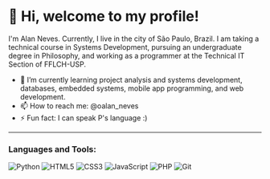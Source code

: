 # 👋 Hi, welcome to my profile!

I'm Alan Neves. Currently, I live in the city of São Paulo, Brazil. I am taking a technical course in Systems Development, pursuing an undergraduate degree in Philosophy, and working as a programmer at the Technical IT Section of FFLCH-USP.

- 🌱 I’m currently learning project analysis and systems development, databases, embedded systems, mobile app programming, and web development.
- 📫 How to reach me: @oalan_neves
- ⚡ Fun fact: I can speak P's language :)

---

### Languages and Tools:  
![Python](https://img.shields.io/badge/-Python-3776AB?style=flat-square&logo=python&logoColor=white)
![HTML5](https://img.shields.io/badge/-HTML5-E34F26?style=flat-square&logo=html5&logoColor=white)
![CSS3](https://img.shields.io/badge/-CSS3-1572B6?style=flat-square&logo=css3)
![JavaScript](https://img.shields.io/badge/-JavaScript-F7DF1E?style=flat-square&logo=javascript&logoColor=black)
![PHP](https://img.shields.io/badge/-PHP-777BB4?style=flat-square&logo=php&logoColor=white)
![Git](https://img.shields.io/badge/-Git-F05032?style=flat-square&logo=git&logoColor=white)
